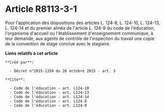 # Article R8113-3-1

Pour l'application des dispositions des articles L. 124-8, L. 124-10, L. 124-13, L. 124-14 et du premier alinéa de l'article
L. 124-9  du code de l'éducation, l'organisme d'accueil ou l'établissement  d'enseignement communique, à leur demande, aux
agents de contrôle de  l'inspection du travail une copie de la convention de stage conclue avec  le stagiaire.

**Liens relatifs à cet article**

	**Créé par**:

	  - Décret n°2015-1359 du 26 octobre 2015 - art. 3

	**Cite**:

	  - Code de l'éducation - art. L124-10
	  - Code de l'éducation - art. L124-13
	  - Code de l'éducation - art. L124-14
	  - Code de l'éducation - art. L124-8
	  - Code de l'éducation - art. L124-9

